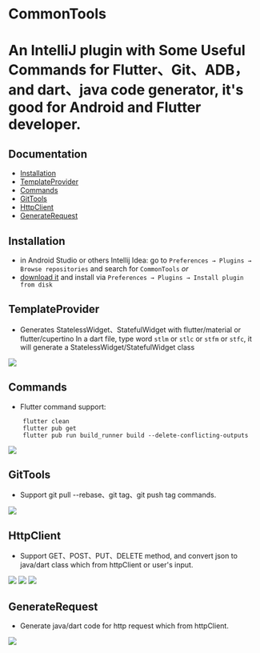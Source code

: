 # CommonTools
An IntelliJ plugin with Some Useful Commands for Flutter、Git、ADB，and dart、java code generator, it's good for Android and Flutter developer.
============
## Documentation

- [Installation](#Installation)
- [TemplateProvider](#TemplateProvider)
- [Commands](#Commands)
- [GitTools](#GitTools)
- [HttpClient](#HttpClient)
- [GenerateRequest](#GenerateRequest)

## Installation
- in Android Studio or others Intellij Idea: go to `Preferences → Plugins → Browse repositories` and search for `CommonTools`
_or_
- [download it](https://plugins.jetbrains.com/plugin/16449) and install via `Preferences → Plugins → Install plugin from disk`

## TemplateProvider
- Generates StatelessWidget、StatefulWidget with flutter/material or flutter/cupertino
  In a dart file, type word `stlm` or `stlc` or `stfm` or `stfc`, it will generate a StatelessWidget/StatefulWidget class

<img src="gif/generate_dart.gif">

## Commands
- Flutter command support:
```
    flutter clean
    flutter pub get
    flutter pub run build_runner build --delete-conflicting-outputs
```
<img src="gif/command.gif">

## GitTools
- Support git pull --rebase、git tag、git push tag commands.

<img src="gif/git.gif">

## HttpClient
- Support GET、POST、PUT、DELETE method, and convert json to java/dart class which from httpClient or user's input.

<img src="gif/request_1.gif">
<img src="gif/request_2.gif">
<img src="gif/import.gif">

## GenerateRequest
- Generate java/dart code for http request which from httpClient.

<img src="gif/generate.gif">


